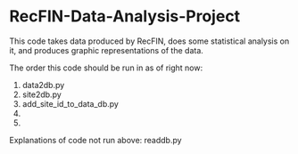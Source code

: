 # RecFIN-Data-Analysis-Project
This code takes data produced by RecFIN, does some statistical analysis on it, and produces graphic representations of the data.

The order this code should be run in as of right now:
  1. data2db.py 
  2. site2db.py
  3. add_site_id_to_data_db.py
  4.
  5.
 
Explanations of code not run above:
  readdb.py
